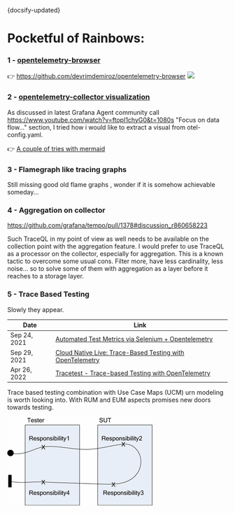 {docsify-updated}
# Pocketful of Rainbows:

### 1 - [opentelemetry-browser](https://github.com/devrimdemiroz/opentelemetry-browser)
👉 https://github.com/devrimdemiroz/opentelemetry-browser
![](https://github.com/devrimdemiroz/opentelemetry-browser/docs/opentelemetry-browser-architecture.drawio.png)

### 2 - [opentelemetry-collector visualization](ideas/otelcol-mermaid-visualizer.md)
[]()
As discussed in latest Grafana Agent community call https://www.youtube.com/watch?v=ftopI1chyG0&t=1080s "Focus on data flow..." section, I tried how i would like to extract a visual from otel-config.yaml.

👉 [A couple of tries with mermaid](ideas/otelcol-mermaid-visualizer.md)



### 3 - Flamegraph like tracing graphs
Still missing good old flame graphs , wonder if it is somehow achievable someday...

### 4 - Aggregation on collector

https://github.com/grafana/tempo/pull/1378#discussion_r860658223

Such TraceQL in my point of view as well needs to be available on the collection point with the aggregation feature. 
I would prefer to use TraceQL as a processor on the collector, especially for aggregation. 
This is a known tactic to overcome some usual cons. Filter more, have less cardinality, less noise... 
so to solve some of them with aggregation as a layer before it reaches to a storage layer.

### 5 - Trace Based Testing
Slowly they appear.

| Date         | Link |
|--------------|------|
| Sep 24, 2021 | [Automated Test Metrics via Selenium + Opentelemetry](https://devrimdemiroz.gitlab.io/post/2021-09-24-seleniumopentelemetry/) |
| Sep 29, 2021 | [Cloud Native Live: Trace-Based Testing with OpenTelemetry](https://www.youtube.com/watch?v=4DvPbyOHb30)|
| Apr 26, 2022 | [Tracetest - Trace-based Testing with OpenTelemetry](https://kubeshop.io/blog/introducing-tracetest-trace-based-testing-with-opentelemetry)|

Trace based testing combination with Use Case Maps (UCM) urn modeling is worth looking into. With RUM and EUM aspects promises new doors towards testing.

![ucm](img/ucmTest.png)